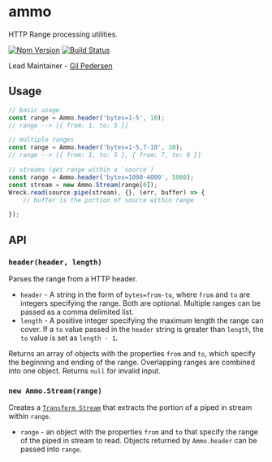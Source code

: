 # ammo

HTTP Range processing utilities.

[![Npm Version](https://img.shields.io/npm/v/ammo.svg)](https://npmjs.com/package/ammo)
[![Build Status](https://secure.travis-ci.org/hapijs/ammo.png)](http://travis-ci.org/hapijs/ammo)

Lead Maintainer - [Gil Pedersen](https://github.com/kanongil)

## Usage

```js
// basic usage
const range = Ammo.header('bytes=1-5', 10);
// range --> [{ from: 1, to: 5 }]

// multiple ranges
const range = Ammo.header('bytes=1-5,7-10', 10);
// range --> [{ from: 1, to: 5 }, { from: 7, to: 9 }]

// streams (get range within a `source`)
const range = Ammo.header('bytes=1000-4000', 5000);
const stream = new Ammo.Stream(range[0]);
Wreck.read(source.pipe(stream), {}, (err, buffer) => {
    // buffer is the portion of source within range

});
```

## API

### `header(header, length)`

Parses the range from a HTTP header.

* `header` - A string in the form of `bytes=from-to`, where `from` and `to` are
integers specifying the range. Both are optional. Multiple ranges can be passed
as a comma delimited list.
* `length` - A positive integer specifying the maximum length the range can
cover. If a `to` value passed in the `header` string is greater than `length`,
the `to` value is set as `length - 1`.

Returns an array of objects with the properties `from` and `to`, which specify
the beginning and ending of the range. Overlapping ranges are combined into one
object. Returns `null` for invalid input.

### `new Ammo.Stream(range)`

Creates a [`Transform Stream`](https://nodejs.org/api/stream.html) that extracts
the portion of a piped in stream within `range`.
* `range` - an object with the properties `from` and `to` that specify the range
of the piped in stream to read. Objects returned by `Ammo.header` can be passed
into `range`.
